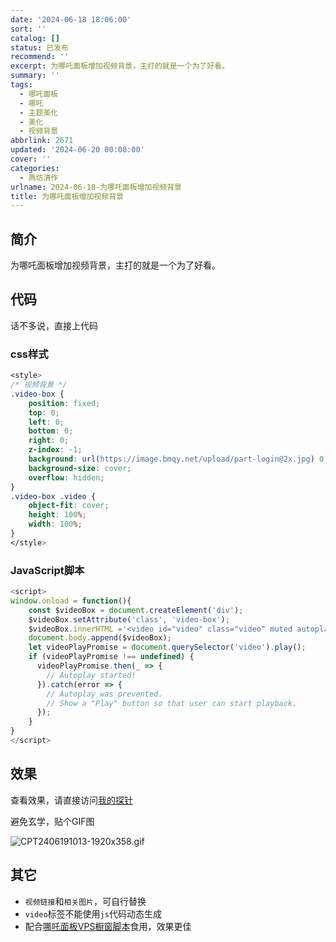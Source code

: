 ```yaml
---
date: '2024-06-18 18:06:00'
sort: ''
catalog: []
status: 已发布
recommend: ''
excerpt: 为哪吒面板增加视频背景，主打的就是一个为了好看。
summary: ''
tags:
  - 哪吒面板
  - 哪吒
  - 主题美化
  - 美化
  - 视频背景
abbrlink: 2671
updated: '2024-06-20 00:00:00'
cover: ''
categories:
  - 燕坊清作
urlname: 2024-06-18-为哪吒面板增加视频背景
title: 为哪吒面板增加视频背景
---
```


## 简介


为哪吒面板增加视频背景，主打的就是一个为了好看。


## 代码


话不多说，直接上代码


### css样式


```css
<style>
/* 视频背景 */
.video-box {
    position: fixed;
    top: 0;
    left: 0;
    bottom: 0;
    right: 0;
    z-index: -1;
    background: url(https://image.bmqy.net/upload/part-login@2x.jpg) 0 0 no-repeat;
    background-size: cover;
    overflow: hidden;
}
.video-box .video {
    object-fit: cover;
    height: 100%;
    width: 100%;
}
</style>
```


### JavaScript脚本


```javascript
<script>
window.onload = function(){
	const $videoBox = document.createElement('div');
	$videoBox.setAttribute('class', 'video-box');
	$videoBox.innerHTML ='<video id="video" class="video" muted autoplay loop src="https://image.bmqy.net/upload/top.mp4"></video>';
	document.body.append($videoBox);
	let videoPlayPromise = document.querySelector('video').play();
	if (videoPlayPromise !== undefined) {
	  videoPlayPromise.then(_ => {
	    // Autoplay started!
	  }).catch(error => {
	    // Autoplay was prevented.
	    // Show a "Play" button so that user can start playback.
	  });
	}
}
</script>
```


## 效果


查看效果，请直接访问[我的探针](https://nezha.887776.xyz/)


避免玄学，贴个GIF图


![CPT2406191013-1920x358.gif](https://image.bmqy.net/upload/CPT2406191013-1920x358.gif)


## 其它

- `视频链接`和`相关图片`，可自行替换
- `video`标签不能使用`js`代码动态生成
- 配合[哪吒面板VPS橱窗脚本](https://www.bmqy.net/2665.html)食用，效果更佳
